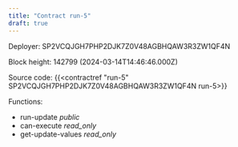 ```yaml
---
title: "Contract run-5"
draft: true
---
```

Deployer: SP2VCQJGH7PHP2DJK7Z0V48AGBHQAW3R3ZW1QF4N


 



Block height: 142799 (2024-03-14T14:46:46.000Z)

Source code: {{<contractref "run-5" SP2VCQJGH7PHP2DJK7Z0V48AGBHQAW3R3ZW1QF4N run-5>}}

Functions:

* run-update _public_
* can-execute _read_only_
* get-update-values _read_only_
